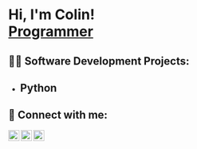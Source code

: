 <h1>Hi, I'm Colin! <br/><a href="https://github.com/colin-chill">Programmer</a>

<h2>👨‍💻 Software Development Projects:</h2>

- <b>Python</b>
  - 


<h2> 🤳 Connect with me:</h2>

[<img align="left" alt="colin_chill | Twitter" width="22px" src="https://cdn.jsdelivr.net/npm/simple-icons@v3/icons/twitter.svg" />][twitter]
[<img align="left" alt="colin-chillingworth-734258247 | LinkedIn" width="22px" src="https://cdn.jsdelivr.net/npm/simple-icons@v3/icons/linkedin.svg" />][linkedin]
[<img align="left" alt="colinchill | Instagram" width="22px" src="https://cdn.jsdelivr.net/npm/simple-icons@v3/icons/instagram.svg" />][instagram]

[twitter]: https://twitter.com/colin_chill
[instagram]: https://www.instagram.com/colinchill/
[linkedin]: https://linkedin.com/in/colin-chillingworth-734258247

<!--
- 🔭 I’m currently working on a video game!
- 🌱 I’m currently learning cloud computing.
- 👯 I’m looking to collaborate on making an app.
- 🤔 I’m looking for help with operating systems
- 💬 Ask me about ...
- 📫 How to reach me: my email
- 😄 Pronouns: he/him
- ⚡ Fun fact: I am an Eagle Scout!
-->
